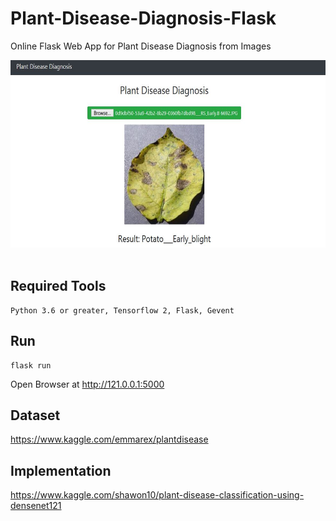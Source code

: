 # Plant-Disease-Diagnosis-Flask
Online Flask Web App for Plant Disease Diagnosis from Images <br>

<img src="demo.JPG" width="600" height="300"/><br><br>

## Required Tools
```
Python 3.6 or greater, Tensorflow 2, Flask, Gevent
```

## Run
```
flask run
```

Open Browser at http://121.0.0.1:5000

## Dataset

https://www.kaggle.com/emmarex/plantdisease


## Implementation


https://www.kaggle.com/shawon10/plant-disease-classification-using-densenet121



